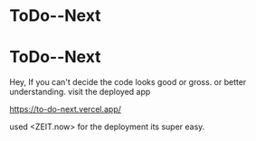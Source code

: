 # ToDo--Next
# ToDo--Next

Hey, If you can't decide the code looks good or gross. 
or better understanding.
visit the deployed app

https://to-do-next.vercel.app/     

used <ZEIT.now> for the deployment its super easy. 
